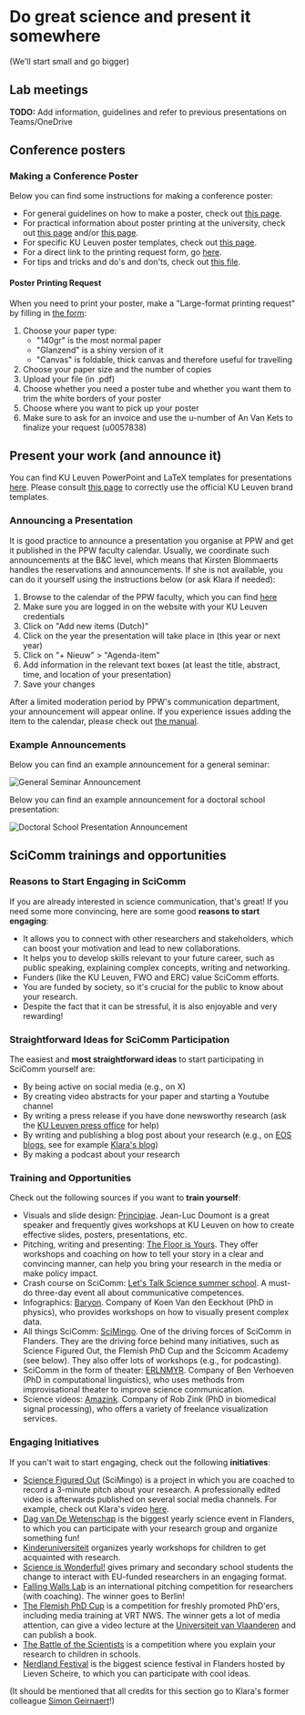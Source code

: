 # Do great science and present it somewhere

(We'll start small and go bigger)

## Lab meetings

**TODO:** Add information, guidelines and refer to previous presentations on Teams/OneDrive

## Conference posters

### Making a Conference Poster
Below you can find some instructions for making a conference poster:

- For general guidelines on how to make a poster, check out [this page](https://admin.kuleuven.be/icts/english/research/dissemination/sciposter/acadposter).
- For practical information about poster printing at the university, check out [this page](https://icts.kuleuven.be/sc/english/education/plotter) and/or [this page](https://admin.kuleuven.be/icts/english/services/plotter/plotter).
- For specific KU Leuven poster templates, check out [this page](https://admin.kuleuven.be/mykuleuven/en/theme/ict-communication-events/communication-guidelines-tools/layout-and-printed-materials/poster-templates).
- For a direct link to the printing request form, go [here](https://www.groupware.kuleuven.be/sites/lio2/gebruikerslab/Paginas/FormulierPosters.aspx).
- For tips and tricks and do's and don'ts, check out [this file](https://admin.kuleuven.be/icts/onderzoek/wetpub/downloads/posters-do-dont-en-2015-m.pdf).

#### Poster Printing Request
When you need to print your poster, make a "Large-format printing request" by filling in [the form](https://www.groupware.kuleuven.be/sites/lio2/gebruikerslab/Paginas/FormulierPosters.aspx): 

1. Choose your paper type:
	- "140gr" is the most normal paper
	- "Glanzend" is a shiny version of it
	- "Canvas" is foldable, thick canvas and therefore useful for travelling
2. Choose your paper size and the number of copies
3. Upload your file (in .pdf)
4. Choose whether you need a poster tube and whether you want them to trim the white borders of your poster
5. Choose where you want to pick up your poster
6. Make sure to ask for an invoice and use the u-number of An Van Kets to finalize your request (u0057838)

## Present your work (and announce it)

You can find KU Leuven PowerPoint and LaTeX templates for presentations [here](https://admin.kuleuven.be/mykuleuven/en/theme/ict-communication-events/communication-guidelines-tools/layout-and-printed-materials/templates-for-presentations). Please consult [this page](https://admin.kuleuven.be/icts/opleidingen/englishwebsite/powerpoint-templates#install) to correctly use the official KU Leuven brand templates.

### Announcing a Presentation
It is good practice to announce a presentation you organise at PPW and get it published in the PPW faculty calendar. Usually, we coordinate such announcements at the B&C level, which means that Kirsten Blommaerts handles the reservations and announcements. If she is not available, you can do it yourself using the instructions below (or ask Klara if needed):

1. Browse to the calendar of the PPW faculty, which you can find [here](https://ppw.kuleuven.be/agenda/eng)
2. Make sure you are logged in on the website with your KU Leuven credentials
3. Click on "Add new items (Dutch)"
4. Click on the year the presentation will take place in (this year or next year)
5. Click on "+ Nieuw" > "Agenda-item" 
6. Add information in the relevant text boxes (at least the title, abstract, time, and location of your presentation)
7. Save your changes

After a limited moderation period by PPW's communication department, your announcement will appear online. If you experience issues adding the item to the calendar, please check out [the manual](https://ppw.kuleuven.be/agenda/handleiding-agenda-20200204.pdf).

### Example Announcements
Below you can find an example announcement for a general seminar:

![General Seminar Announcement](https://github.com/HOPLAB-LBP/hoplab-wiki/blob/main/docs/assets/example_seminar_announcement.PNG)

Below you can find an example announcement for a doctoral school presentation:

![Doctoral School Presentation Announcement](https://github.com/HOPLAB-LBP/hoplab-wiki/blob/main/docs/assets/example_doctoralschoolpresentation_announcement.PNG)

## SciComm trainings and opportunities

### Reasons to Start Engaging in SciComm
If you are already interested in science communication, that's great! If you need some more convincing, here are some good **reasons to start engaging**:

- It allows you to connect with other researchers and stakeholders, which can boost your motivation and lead to new collaborations.
- It helps you to develop skills relevant to your future career, such as public speaking, explaining complex concepts, writing and networking. 
- Funders (like the KU Leuven, FWO and ERC) value SciComm efforts.
- You are funded by society, so it's crucial for the public to know about your research.
- Despite the fact that it can be stressful, it is also enjoyable and very rewarding!

### Straightforward Ideas for SciComm Participation
The easiest and **most straightforward ideas** to start participating in SciComm yourself are: 

- By being active on social media (e.g., on X)
- By creating video abstracts for your paper and starting a Youtube channel
- By writing a press release if you have done newsworthy research (ask the [KU Leuven press office](https://nieuws.kuleuven.be/en/press-office/press-office-and-policy-communications) for help) 
- By writing and publishing a blog post about your research (e.g., on [EOS blogs](https://www.eoswetenschap.eu/eosblogs), see for example [Klara's blog](https://www.eoswetenschap.eu/psyche-brein/wat-als-je-je-taal-verliest-na-een-beroerte))
- By making a podcast about your research

### Training and Opportunities
Check out the following sources if you want to **train yourself**:

- Visuals and slide design: [Principiae](https://www.principiae.be/X0101.php). Jean-Luc Doumont is a great speaker and frequently gives workshops at KU Leuven on how to create effective slides, posters, presentations, etc.
- Pitching, writing and presenting: [The Floor is Yours](https://thefloorisyours.be/en/). They offer workshops and coaching on how to tell your story in a clear and convincing manner, can help you bring your research in the media or make policy impact.
- Crash course on SciComm: [Let's Talk Science summer school](https://www.letstalkscience.be/). A must-do three-day event all about communicative competences.
- Infographics: [Baryon](https://baryon.be/). Company of Koen Van den Eeckhout (PhD in physics), who provides workshops on how to visually present complex data.
- All things SciComm: [SciMingo](https://www.scimingo.eu/en). One of the driving forces of SciComm in Flanders. They are the driving force behind many initiatives, such as Science Figured Out, the Flemish PhD Cup and the Scicomm Academy (see below). They also offer lots of workshops (e.g., for podcasting).
- SciComm in the form of theater: [ERLNMYR](https://www.erlnmyr.be/en/home). Company of Ben Verhoeven (PhD in computational linguistics), who uses methods from improvisational theater to improve science communication.
- Science videos: [Amazink](https://amazink.nl/). Company of Rob Zink (PhD in biomedical signal processing), who offers a variety of freelance visualization services.

### Engaging Initiatives
If you can't wait to start engaging, check out the following **initiatives**:

- [Science Figured Out](https://www.sciencefiguredout.be/) (SciMingo) is a project in which you are coached to record a 3-minute pitch about your research. A professionally edited video is afterwards published on several social media channels. For example, check out Klara's video [here](http://www.sciencefiguredout.be/language-recovery-after-stroke).
- [Dag van De Wetenschap](https://www.dagvandewetenschap.be/) is the biggest yearly science event in Flanders, to which you can participate with your research group and organize something fun!
- [Kinderuniversiteit](https://www.kuleuven.be/kinderuniversiteit/) organizes yearly workshops for children to get acquainted with research.
- [Science is Wonderful!](https://marie-sklodowska-curie-actions.ec.europa.eu/science-is-wonderful) gives primary and secondary school students the change to interact with EU-funded researchers in an engaging format.
- [Falling Walls Lab](https://www.kuleuven.be/communicatie/wetenschapscommunicatie/voor-onderzoekers/falling-walls-lab/falling-walls-lab-for-candidates) is an international pitching competition for researchers (with coaching). The winner goes to Berlin!
- [The Flemish PhD Cup](https://www.phdcup.be/) is a competition for freshly promoted PhD'ers, including media training at VRT NWS. The winner gets a lot of media attention, can give a video lecture at the [Universiteit van Vlaanderen](https://www.universiteitvanvlaanderen.be/) and can publish a book.
- [The Battle of the Scientists](https://wetenschapsbattle.be/voor-wetenschappers/?lang=eng) is a competition where you explain your research to children in schools.
- [Nerdland Festival](https://www.nerdlandfestival.be/nl/) is the biggest science festival in Flanders hosted by Lieven Scheire, to which you can participate with cool ideas.

(It should be mentioned that all credits for this section go to Klara's former colleague [Simon Geirnaert](https://simongeirnaert.com/)!)
